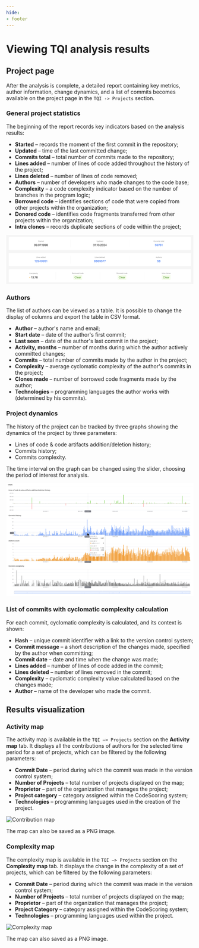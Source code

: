 ```yaml
---
hide:
- footer
---
```


# Viewing TQI analysis results

## Project page

After the analysis is complete, a detailed report containing key metrics, author information, change dynamics, and a list of commits becomes available on the project page in the `TQI -> Projects` section.

### General project statistics

The beginning of the report records key indicators based on the analysis results:

- **Started** – records the moment of the first commit in the repository;
- **Updated** – time of the last committed change;
- **Commits total** – total number of commits made to the repository;
- **Lines added** – number of lines of code added throughout the history of the project;
- **Lines deleted** – number of lines of code removed;
- **Authors** – number of developers who made changes to the code base;
- **Complexity** – a code complexity indicator based on the number of branches in the program logic;
- **Borrowed code** – identifies sections of code that were copied from other projects within the organization;
- **Donored code** – identifies code fragments transferred from other projects within the organization;
- **Intra clones** – records duplicate sections of code within the project;

![Analysis results](/assets/img/tqi/en/tqi-stats.png)

### Authors

The list of authors can be viewed as a table. It is possible to change the display of columns and export the table in CSV format.

- **Author** – author's name and email;
- **Start date** – date of the author's first commit;
- **Last seen** – date of the author's last commit in the project;
- **Activity, months** – number of months during which the author actively committed changes;
- **Commits** – total number of commits made by the author in the project;
- **Complexity** – average cyclomatic complexity of the author's commits in the project;
- **Clones made** – number of borrowed code fragments made by the author;
- **Technologies** – programming languages the author works with (determined by his commits).

### Project dynamics

The history of the project can be tracked by three graphs showing the dynamics of the project by three parameters:

- Lines of code & code artifacts addition/deletion history;
- Commits history;
- Commits complexity.

The time interval on the graph can be changed using the slider, choosing the period of interest for analysis.

![Project dynamics](/assets/img/tqi/en/tqi-dynamics.png)

### List of commits with cyclomatic complexity calculation

For each commit, cyclomatic complexity is calculated, and its context is shown:

- **Hash** – unique commit identifier with a link to the version control system;
- **Commit message** – a short description of the changes made, specified by the author when committing;
- **Commit date** – date and time when the change was made;
- **Lines added** – number of lines of code added in the commit;
- **Lines deleted** – number of lines removed in the commit;
- **Complexity** – cyclomatic complexity value calculated based on the changes made;
- **Author** – name of the developer who made the commit.

## Results visualization

### Activity map

The activity map is available in the `TQI –> Projects` section on the **Activity map** tab. It displays all the contributions of authors for the selected time period for a set of projects, which can be filtered by the following parameters:

- **Commit Date** – period during which the commit was made in the version control system;
- **Number of Projects** – total number of projects displayed on the map;
- **Proprietor** – part of the organization that manages the project;
- **Project category** – category assigned within the CodeScoring system;
- **Technologies** – programming languages used in the creation of the project.

![Contribution map](/assets/img/tqi/en/contribution-map.png)

The map can also be saved as a PNG image.

### Complexity map

The complexity map is available in the `TQI –> Projects` section on the **Complexity map** tab. It displays the change in the complexity of a set of projects, which can be filtered by the following parameters:

- **Commit Date** – period during which the commit was made in the version control system;
- **Number of Projects** – total number of projects displayed on the map;
- **Proprietor** – part of the organization that manages the project;
- **Project Category** – category assigned within the CodeScoring system;
- **Technologies** – programming languages used within the project.

![Complexity map](/assets/img/tqi/en/contribution-map.png)

The map can also saved as a PNG image.
